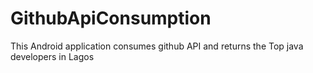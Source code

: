 # GithubApiConsumption
This Android application consumes github API and returns the Top java developers in Lagos
